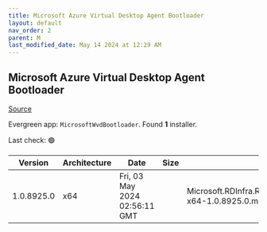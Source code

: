 ```yaml
---
title: Microsoft Azure Virtual Desktop Agent Bootloader
layout: default
nav_order: 2
parent: M
last_modified_date: May 14 2024 at 12:29 AM
---
```


## Microsoft Azure Virtual Desktop Agent Bootloader

[Source](https://docs.microsoft.com/en-us/azure/virtual-desktop/create-host-pools-powershell)

Evergreen app: `MicrosoftWvdBootloader`. Found **1** installer.

Last check: 🟢

| Version    | Architecture | Date                          | Size | Filename                                                         | URI                                                                                                                                  |
| ---------- | ------------ | ----------------------------- | ---- | ---------------------------------------------------------------- | ------------------------------------------------------------------------------------------------------------------------------------ |
| 1.0.8925.0 | x64          | Fri, 03 May 2024 02:56:11 GMT |      | Microsoft.RDInfra.RDAgentBootLoader.Installer-x64-1.0.8925.0.msi | [https://query.prod.cms.rt.microsoft.com/cms/api/am/binary/RWrxrH](https://query.prod.cms.rt.microsoft.com/cms/api/am/binary/RWrxrH) |

